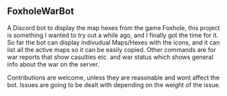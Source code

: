 ## FoxholeWarBot

A Discord bot to display the map hexes from the game Foxhole, this project is something I wanted to try out a while ago, and I finally got the time for it. 
So far the bot can display indivudual Maps/Hexes with the icons, and it can list all the active maps so it can be easily copied. Other commands are for war reports that show casulties etc. and war status which shows general info about the war on the server.

Contributions are welcome, unless they are reasonable and wont affect the bot.
Issues are going to be dealt with depending on the weight of the issue.
